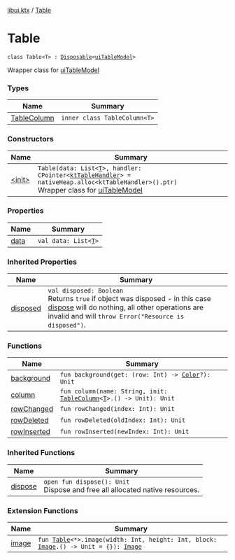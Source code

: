 [libui.ktx](../index.md) / [Table](./index.md)

# Table

`class Table<T> : `[`Disposable`](../-disposable/index.md)`<`[`uiTableModel`](../../libui/ui-table-model.md)`>`

Wrapper class for [uiTableModel](../../libui/ui-table-model.md)

### Types

| Name | Summary |
|---|---|
| [TableColumn](-table-column/index.md) | `inner class TableColumn<T>` |

### Constructors

| Name | Summary |
|---|---|
| [&lt;init&gt;](-init-.md) | `Table(data: List<`[`T`](-table-column/index.md#T)`>, handler: CPointer<`[`ktTableHandler`](../../libui/kt-table-handler/index.md)`> = nativeHeap.alloc<ktTableHandler>().ptr)`<br>Wrapper class for [uiTableModel](../../libui/ui-table-model.md) |

### Properties

| Name | Summary |
|---|---|
| [data](data.md) | `val data: List<`[`T`](-table-column/index.md#T)`>` |

### Inherited Properties

| Name | Summary |
|---|---|
| [disposed](../-disposable/disposed.md) | `val disposed: Boolean`<br>Returns `true` if object was disposed - in this case [dispose](../-disposable/dispose.md) will do nothing, all other operations are invalid and will `throw Error("Resource is disposed")`. |

### Functions

| Name | Summary |
|---|---|
| [background](background.md) | `fun background(get: (row: Int) -> `[`Color`](../../libui.ktx.draw/-color/index.md)`?): Unit` |
| [column](column.md) | `fun column(name: String, init: `[`TableColumn`](-table-column/index.md)`<`[`T`](-table-column/index.md#T)`>.() -> Unit): Unit` |
| [rowChanged](row-changed.md) | `fun rowChanged(index: Int): Unit` |
| [rowDeleted](row-deleted.md) | `fun rowDeleted(oldIndex: Int): Unit` |
| [rowInserted](row-inserted.md) | `fun rowInserted(newIndex: Int): Unit` |

### Inherited Functions

| Name | Summary |
|---|---|
| [dispose](../-disposable/dispose.md) | `open fun dispose(): Unit`<br>Dispose and free all allocated native resources. |

### Extension Functions

| Name | Summary |
|---|---|
| [image](../../libui.ktx.draw/image.md) | `fun `[`Table`](./index.md)`<*>.image(width: Int, height: Int, block: `[`Image`](../../libui.ktx.draw/-image/index.md)`.() -> Unit = {}): `[`Image`](../../libui.ktx.draw/-image/index.md) |
